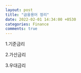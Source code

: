 ```yaml
---
layout: post
title: "금융용어 정리"
date: 2022-02-01 14:34:00 +0530
categories: Finance
comments: true
---
```


1.기준금리

2.가산금리

3.우대금리
